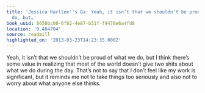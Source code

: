 ```yaml
---
title: 'Jessica Harllee''s Ga: Yeah, it isn’t that we shouldn’t be proud of what we
  do, but…'
book_uuid: 8650bc00-6f82-4e87-b31f-f9478e6a4fd8
location: '0.484704'
source: readmill
highlighted_on: '2013-03-23T14:23:35.000Z'
---
```


Yeah, it isn’t that we shouldn’t be proud of what we do, but I think there’s some value in realizing that most of the world doesn’t give two shits about what we do during the day. That’s not to say that I don’t feel like my work is significant, but it reminds me not to take things too seriously and also not to worry about what anyone else thinks.
